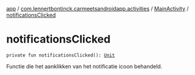 [app](../../index.md) / [com.lennertbontinck.carmeetsandroidapp.activities](../index.md) / [MainActivity](index.md) / [notificationsClicked](./notifications-clicked.md)

# notificationsClicked

`private fun notificationsClicked(): `[`Unit`](https://kotlinlang.org/api/latest/jvm/stdlib/kotlin/-unit/index.html)

Functie die het aanklikken van het notificatie icoon behandeld.

